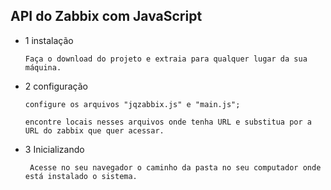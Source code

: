 ## API do Zabbix com JavaScript

- 1 instalação
    
    ``` Faça o download do projeto e extraia para qualquer lugar da sua máquina. ```
    
- 2 configuração
    
    ```configure os arquivos "jqzabbix.js" e "main.js"; ``` 
    
    ```encontre locais nesses arquivos onde tenha URL e substitua por a URL do zabbix que quer acessar. ```
    
- 3 Inicializando
    
    ``` Acesse no seu navegador o caminho da pasta no seu computador onde está instalado o sistema.``` 